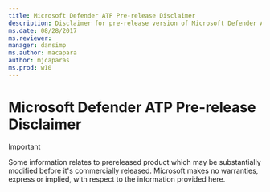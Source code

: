 ```yaml
---
title: Microsoft Defender ATP Pre-release Disclaimer
description: Disclaimer for pre-release version of Microsoft Defender ATP.
ms.date: 08/28/2017
ms.reviewer: 
manager: dansimp
ms.author: macapara
author: mjcaparas
ms.prod: w10
---
```


# Microsoft Defender ATP Pre-release Disclaimer

> [!IMPORTANT]
> Some information relates to prereleased product which may be substantially modified before it's commercially released. Microsoft makes no warranties, express or implied, with respect to the information provided here.
